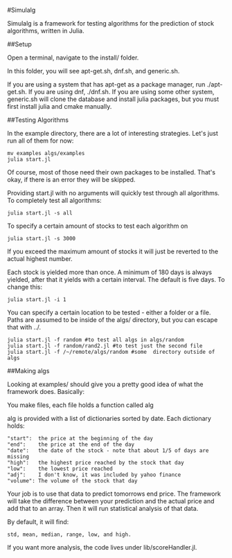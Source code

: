 #Simulalg

Simulalg is a framework for testing algorithms for the prediction of stock
algorithms, written in Julia.


##Setup

Open a terminal, navigate to the install/ folder.

In this folder, you will see apt-get.sh, dnf.sh, and generic.sh.

If you are using a system that has apt-get as a package manager, run ./apt-get.sh. If you are using dnf, ./dnf.sh. If you
are using some other system, generic.sh will clone the database and install julia packages, but you must first install
julia and cmake manually.


##Testing Algorithms

In the example directory, there are a lot of interesting strategies. Let's just
run all of them for now:

    mv examples algs/examples
    julia start.jl

Of course, most of those need their own packages to be installed. That's okay,
if there is an error they will be skipped.

Providing start.jl with no arguments will quickly test through all algorithms.
To completely test all algorithms:

    julia start.jl -s all

To specify a certain amount of stocks to test each algorithm on

    julia start.jl -s 3000

If you exceed the maximum amount of stocks it will just be reverted to the
actual highest number.

Each stock is yielded more than once. A minimum of 180 days is always yielded,
after that it yields with a certain interval. The default is five days. To
change this:

    julia start.jl -i 1

You can specify a certain location to be tested - either a folder or a file.
Paths are assumed to be inside of the algs/ directory, but you can escape that
with ../.

    julia start.jl -f random #to test all algs in algs/random
    julia start.jl -f random/rand2.jl #to test just the second file
    julia start.jl -f /~/remote/algs/random #some  directory outside of algs


##Making algs

Looking at examples/ should give you a pretty good idea of what the framework
does. Basically:

You make files, each file holds a function called alg

alg is provided with a list of dictionaries sorted by date. Each dictionary
holds:

    "start":  the price at the beginning of the day
    "end":    the price at the end of the day
    "date":   the date of the stock - note that about 1/5 of days are missing
    "high":   the highest price reached by the stock that day
    "low":    the lowest price reached
    "adj":    I don't know, it was included by yahoo finance
    "volume": The volume of the stock that day

Your job is to use that data to predict tomorrows end price. The framework
will take the difference between your prediction and the actual price and add
that to an array. Then it will run statistical analysis of that data.

By default, it will find:

    std, mean, median, range, low, and high.

If you want more analysis, the code lives under lib/scoreHandler.jl.
